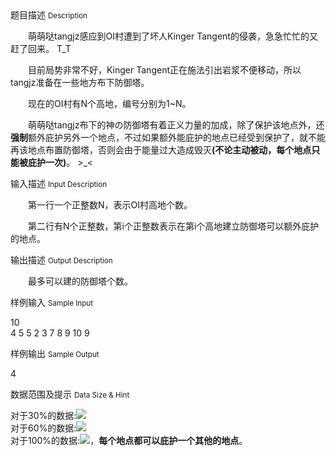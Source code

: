 <div class="panel panel-default">
<div class="area-title">
<span>
题目描述
<small>Description</small>
</span></div>
<div class="panel-body">

<p>　　萌萌哒tangjz感应到OI村遭到了坏人Kinger Tangent的侵袭，急急忙忙的又赶了回来。 T_T</p>
<p>　　目前局势非常不好，Kinger Tangent正在施法引出岩浆不便移动，所以tangjz准备在一些地方布下防御塔。</p>
<p>　　现在的OI村有N个高地，编号分别为1~N。</p>
<p>　　萌萌哒tangjz布下的神の防御塔有着正义力量的加成，除了保护该地点外，还<strong>强制</strong>额外庇护另外一个地点，不过如果额外能庇护的地点已经受到保护了，就不能再该地点布置防御塔，否则会由于能量过大造成毁灭<strong>(不论主动被动，每个地点只能被庇护一次)</strong>。 &gt;_&lt;</p>

</div>
</div>

<div class="panel panel-default">
<div class="area-title">
<span>
输入描述
<small>Input Description</small>
</span></div>
<div class="panel-body">
<p>　　第一行一个正整数N，表示OI村高地个数。</p>
<p>　　第二行有N个正整数，第i个正整数表示在第i个高地建立防御塔可以额外庇护的地点。</p>

</div>
</div>
<div  class="panel panel-default">
<div class="area-title">
<span>
输出描述
<small>Output Description</small>
</span></div>
<div class="panel-body">

<p><span>　　最多可以建的防御塔个数。</span></p>

</div>
</div>


<div class="panel panel-default">
<div class="area-title">
<span>
样例输入
<small>Sample Input</small>
</span></div>
<div class="panel-body">
<p>10<br>4 5 5 2 3 7 8 9 10 9</p>

</div>
</div>

<div class="panel panel-default">
<div class="area-title">
<span>
样例输出
<small>Sample Output</small>
</span></div>
<div class="panel-body">
<p>4</p>

</div>
</div>

<div class="panel panel-default">
<div class="area-title">
<span>
数据范围及提示
<small>Data Size & Hint</small>
</span></div>
<div class="panel-body">
<p>对于30%的数据:<img src="/source/codevs/codevs-2820/img/aHR0cDovL2xhdGV4LmNvZGVjb2dzLmNvbS9naWYubGF0ZXg_TlxsZXEmYW1wO3NwYWNlOzEw.latex"><br>对于60%的数据:<img src="/source/codevs/codevs-2820/img/aHR0cDovL2xhdGV4LmNvZGVjb2dzLmNvbS9naWYubGF0ZXg_TlxsZXEmYW1wO3NwYWNlOzEwMDAwMA==.latex"><br>对于100%的数据:<img src="/source/codevs/codevs-2820/img/aHR0cDovL2xhdGV4LmNvZGVjb2dzLmNvbS9naWYubGF0ZXg_TlxsZXEmYW1wO3NwYWNlOzEwMDAwMDA=.latex">，<strong>每个地点都可以庇护一个其他的地点</strong>。</p>
</div>
</div>